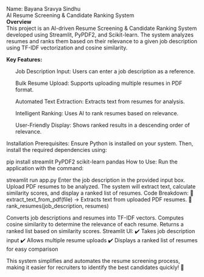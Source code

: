 Name: Bayana Sravya Sindhu<br/>
AI Resume Screening & Candidate Ranking System<br/>
<b>Overview</b><br/>
This project is an AI-driven Resume Screening & Candidate Ranking System developed using Streamlit, PyPDF2, and Scikit-learn. The system analyzes resumes and ranks them based on their relevance to a given job description using TF-IDF vectorization and cosine similarity.</br>

<b>Key Features:</b><br/>
<ul>Job Description Input: Users can enter a job description as a reference.</ul>
<ul> Bulk Resume Upload: Supports uploading multiple resumes in PDF format.</ul>
<ul> Automated Text Extraction: Extracts text from resumes for analysis.</ul>
<ul> Intelligent Ranking: Uses AI to rank resumes based on relevance.</ul>
<ul> User-Friendly Display: Shows ranked results in a descending order of relevance.</ul>

Installation
Prerequisites:
Ensure Python is installed on your system. Then, install the required dependencies using:

  pip install streamlit PyPDF2 scikit-learn pandas
How to Use:
Run the application with the command:

  streamlit run app.py
Enter the job description in the provided input box.
Upload PDF resumes to be analyzed.
The system will extract text, calculate similarity scores, and display a ranked list of resumes.
Code Breakdown:
🔹 extract_text_from_pdf(file) → Extracts text from uploaded PDF resumes.
🔹 rank_resumes(job_description, resumes)

Converts job descriptions and resumes into TF-IDF vectors.
Computes cosine similarity to determine the relevance of each resume.
Returns a ranked list based on similarity scores.
Streamlit UI:
✔️ Takes job description input
✔️ Allows multiple resume uploads
✔️ Displays a ranked list of resumes for easy comparison

This system simplifies and automates the resume screening process, making it easier for recruiters to identify the best candidates quickly! 🚀

